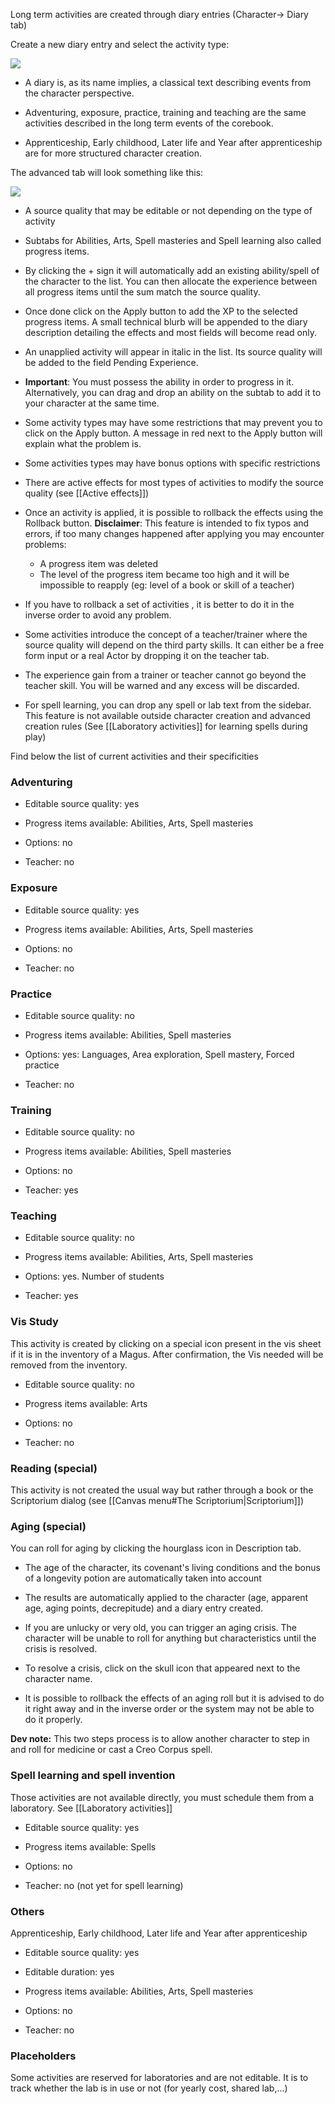 Long term activities are created through diary entries (Character-> Diary tab)

Create a new diary entry and select the activity type:

![](systems/arm5e/assets/userguide/ActivitiesList.png)

-   A diary is, as its name implies, a classical text describing events from the character perspective.
    
-   Adventuring, exposure, practice, training and teaching are the same activities described in the long term events of the corebook.
    
-   Apprenticeship, Early childhood, Later life and Year after apprenticeship are for more structured character creation.
    

The advanced tab will look something like this:

![](systems/arm5e/assets/userguide/Adventuring.png)

-   A source quality that may be editable or not depending on the type of activity
    
-   Subtabs for Abilities, Arts, Spell masteries and Spell learning also called progress items.
    
-   By clicking the + sign it will automatically add an existing ability/spell of the character to the list. You can then allocate the experience between all progress items until the sum match the source quality.
    
-   Once done click on the Apply button to add the XP to the selected progress items. A small technical blurb will be appended to the diary description detailing the effects and most fields will become read only.
    
-   An unapplied activity will appear in italic in the list. Its source quality will be added to the field Pending Experience.
    
-   **Important**: You must possess the ability in order to progress in it. Alternatively, you can drag and drop an ability on the subtab to add it to your character at the same time.
    
-   Some activity types may have some restrictions that may prevent you to click on the Apply button. A message in red next to the Apply button will explain what the problem is.
    
-   Some activities types may have bonus options with specific restrictions
    
-   There are active effects for most types of activities to modify the source quality (see [[Active effects]])
    
-   Once an activity is applied, it is possible to rollback the effects using the Rollback button. **Disclaimer**: This feature is intended to fix typos and errors, if too many changes happened after applying you may encounter problems:  
    - A progress item was deleted  
    - The level of the progress item became too high and it will be impossible to reapply (eg: level of a book or skill of a teacher)
    
-   If you have to rollback a set of activities , it is better to do it in the inverse order to avoid any problem.
    
-   Some activities introduce the concept of a teacher/trainer where the source quality will depend on the third party skills. It can either be a free form input or a real Actor by dropping it on the teacher tab.
    
-   The experience gain from a trainer or teacher cannot go beyond the teacher skill. You will be warned and any excess will be discarded.
    
-   For spell learning, you can drop any spell or lab text from the sidebar. This feature is not available outside character creation and advanced creation rules (See [[Laboratory activities]] for learning spells during play)
    

Find below the list of current activities and their specificities

### Adventuring

-   Editable source quality: yes
    
-   Progress items available: Abilities, Arts, Spell masteries
    
-   Options: no
    
-   Teacher: no
    

### Exposure

-   Editable source quality: yes
    
-   Progress items available: Abilities, Arts, Spell masteries
    
-   Options: no
    
-   Teacher: no
    

### Practice

-   Editable source quality: no
    
-   Progress items available: Abilities, Spell masteries
    
-   Options: yes: Languages, Area exploration, Spell mastery, Forced practice
    
-   Teacher: no
    

### Training

-   Editable source quality: no
    
-   Progress items available: Abilities, Spell masteries
    
-   Options: no
    
-   Teacher: yes
    

### Teaching

-   Editable source quality: no
    
-   Progress items available: Abilities, Arts, Spell masteries
    
-   Options: yes. Number of students
    
-   Teacher: yes
    
### Vis Study

This activity is created by clicking on a special icon present in the vis sheet if it is in the inventory of a Magus. After confirmation, the Vis needed will be removed from the inventory.

-   Editable source quality: no
    
-   Progress items available: Arts
    
-   Options: no
    
-   Teacher: no

### Reading (special)

This activity is not created the usual way but rather through a book or the Scriptorium dialog (see [[Canvas menu#The Scriptorium|Scriptorium]])

### Aging (special)

You can roll for aging by clicking the hourglass icon in Description tab.

-   The age of the character, its covenant's living conditions and the bonus of a longevity potion are automatically taken into account
    
-   The results are automatically applied to the character (age, apparent age, aging points, decrepitude) and a diary entry created.
    
-   If you are unlucky or very old, you can trigger an aging crisis. The character will be unable to roll for anything but characteristics until the crisis is resolved.
    
-   To resolve a crisis, click on the skull icon that appeared next to the character name.
    
-   It is possible to rollback the effects of an aging roll but it is advised to do it right away and in the inverse order or the system may not be able to do it properly.
    

**Dev note:** This two steps process is to allow another character to step in and roll for medicine or cast a Creo Corpus spell.

### Spell learning and spell invention

Those activities are not available directly, you must schedule them from a laboratory. See [[Laboratory activities]]

-   Editable source quality: yes
    
-   Progress items available: Spells
    
-   Options: no
    
-   Teacher: no (not yet for spell learning)
    

### Others

Apprenticeship, Early childhood, Later life and Year after apprenticeship

-   Editable source quality: yes

-   Editable duration: yes
    
-   Progress items available: Abilities, Arts, Spell masteries
    
-   Options: no
    
-   Teacher: no

### Placeholders

Some activities are reserved for laboratories and are not editable. It is to track whether the lab is in use or not (for yearly cost, shared lab,...)